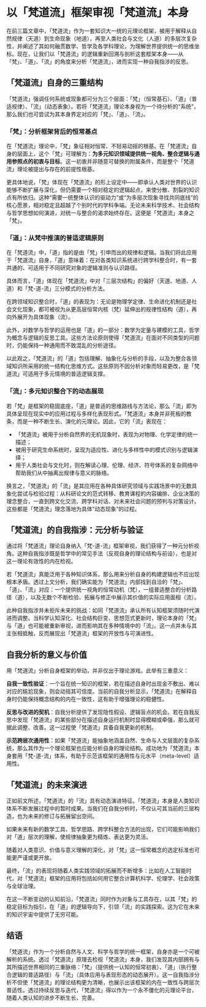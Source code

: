 # 以「梵道流」框架审视「梵道流」本身

在前三篇文章中，「梵道流」作为一套知识大一统的元理论框架，被用于解释从自然规律（天道）到生命现象（地道），再至人类社会与文化（人道）的多层次复杂性，并阐述了其如何融贯数学、哲学及各学科理论，为理解世界提供统一的思维坐标。现在，让我们以「梵道流」的逻辑重新回溯与剖析这套框架本身——从「梵」、「道」、「流」的角度来分析「梵道流」，进而实现一种自我指涉的反思。

## 「梵道流」自身的三重结构

「梵道流」强调任何系统或现象都可分为三个层面：「梵」（恒常基石）、「道」（普适规律）、「流」（动态表象）。若将「梵道流」理论本身视为一个待分析的“系统”，那么我们也可尝试为其本身界定对应的「梵」、「道」、「流」。

### 「梵」：分析框架背后的恒常基点

在「梵道流」理论中，「梵」象征相对恒常、不轻易动摇的根基。在「梵道流」自身的层面上，这个「梵」可理解为：**为多元知识领域提供统一视角、整合逻辑与通用参照点的初衷与目标**。这一初衷并非随意可替换的附属条件，而是整个「梵道流」理论被提出与存在的前提性根基。

更具体地说，「梵」体现在「梵道流」的形上设定中——即承认人类对世界的认识能够不断扩展与深化，但仍需要一个相对稳定的逻辑起点，来使分散、割裂的知识点有所依归。这种“需要一统整体认识的驱动力”或“为多层次现象寻找共同底线”的核心愿景，相对稳定且超越了个别时代的学科争端。无论未来科学技术、社会结构与哲学思想如何演进，对统一与整合的渴求始终存在。这便是「梵道流」本身之「梵」。

### 「道」：从梵中推演的普适逻辑原则

在「梵道流」中，「道」指的是由「梵」引申而出的规律和逻辑。当我们将此应用于「梵道流」自身，「道」意味着：在对各类知识系统进行跨学科整合时，有一套共通的、可适用于不同研究对象的逻辑准则与认识路径。

具体而言，「道」体现在「梵道流」中对「三层次结构」的偏好（天道、地道、人道）和「梵-道-流」三分模式的分析方法。  

在跨领域知识整合时，「道」的表现为：无论是物理学定律、生命进化机制还是社会文化现象，都可被视为从更高层恒常内核（梵）延伸出的规律性结构（道），再向外展开为具体现象（流）。  

此外，对数学与哲学的运用也是「道」的一部分：数学为定量与建模的工具，哲学为概念与逻辑的反思工具。这些方法论原则使得「梵道流」在面对不同类型的问题时，仍能保持一种通用而不致混乱的分析途径。

以此观之，「梵道流」的「道」包括理解、抽象化与分析的手段，以及为整合各领域知识所采用的统一结构化思维方式。这些原则不因分析对象而轻易更改，是「梵道流」可适用于多元情境的普适逻辑支撑。

### 「流」：多元知识整合下的动态展现

若「梵」是框架的稳固底座，「道」是普适的思维路线与方法论，那么「流」即为具体呈现在现实中的应用过程与多样化表现形式。「梵道流」本身并非死板的教条，而是一种不断生长、演化的元理论。因此，它的「流」表现在：

- 「梵道流」被用于分析自然界的无机现象时，表现为对物理、化学定律的统一描述；  
- 被用于研究生命系统时，呈现为适应性、进化与多样性中的模式识别与逻辑演绎；
- 用于人类社会与文化时，则在解读心理、伦理、经济、符号体系的复杂网络中帮助我们从中抽离出规律与意义的脉络。

换言之，「梵道流」的「流」是其应用在各种具体研究领域与实践场景中的无数具象化尝试与检验过程：从科研论文的范式转移、教育课程的内容编排、企业决策的理念整合，一直到跨文化交流、跨学科对话、对未来社会问题的预判与对策设计。这些都是「梵道流」理念落地为具体“动态现象”的过程。

## 「梵道流」的自我指涉：元分析与验证

通过将「梵道流」理论自身纳入「梵-道-流」框架审视，我们获得了一种元分析视角。这种自我指涉既是哲学中的常见手法（反观自身的理论结构与前设），也是对这一理论有效性的内在检视。

若「梵道流」真能泛用于各种知识体系，那么用来分析自身的构建逻辑也不应出现根本矛盾。透过上文分析，我们确实能为「梵道流」内部找到自洽的「梵」、「道」、「流」对应：一个提供统一视角的恒常动机（梵），一组普适整合的分析路径（道），以及无数个不断检验、拓展与修正中展示其价值的实际应用面相（流）。

此种自我指涉并未拒斥未来的挑战：如同「梵道流」承认所有认知框架须随时代演进而调整。当科学认知深化、社会结构巨变、思想范式更新时，理论本身的「梵」与「道」也可能被重新审视，进而影响其在多种情境中的「流」。这一点并未与其主张相抵触，反而展现出「梵道流」框架的开放性与可演进性。

## 自我分析的意义与价值

用「梵道流」分析自身框架的举动，并非仅出于理论游戏。此举有三重意义：

**自我一致性验证**：一个旨在统一知识的框架，若在描述自身时出现金不敷出、难以对应的尴尬现象，则会动摇其可信度。当前的自我分析显示，「梵道流」在解释自身时仍能保持概念结构的内在一致性，这有助于增强理论的稳健性。

**反思与改进的契机**：自我分析提供了发现隐性假设、逻辑盲点的机会。若在自我反思中发现「梵道流」的某些部分在描述自身运行机制时显得模糊或牵强，那么就可据此调整、改善。这一过程使「梵道流」具备自我更新的机制。

**示范跨层次通用性**：如果「梵道流」能抽象地涵盖自然、生命与人文层面的复杂系统，那么其作为一个理论框架也应能分析自身的理论结构。成功地为「梵道流」本身套用「梵-道-流」体系，有助于示范该框架的通用性与元水平（meta-level）适用性。

## 「梵道流」的未来演进

正如前文所述，「梵道流」的「流」具有动态演进特征。「梵道流」本身是人类知识体系不断发展过程中的暂时成果。当我们在自我分析时，不仅认可其当前的三层构造，也为未来的修订与拓展留出空间。

如果未来有新的数学工具、哲学思路、跨学科整合方法的出现，它们可能影响我们对「道」层次的理解，使规律抽象更为精炼、表达更为灵活。

随着对人类意识、价值与意义理解的深化，对「梵」这一恒常概念的选定标准也可能更严谨或更开放。

最终，「流」的表现将随着人类实践领域的拓展而不断增多：比如在人工智能时代，对「梵道流」框架的应用将包括如何用它整合计算机科学、伦理学、社会政策与全球治理。

在这一不断变动的认知前沿，「梵道流」同时作为对象与工具存在，以其「梵」的稳定目标为指引，在「道」的逻辑导向下，引领「流」的实践探索。这为它在未来的知识宇宙中提供了无穷可能。

## 结语

「梵道流」作为一个分析自然与人文、科学与哲学的统一框架，自身亦是一个可被解析的系统。透过「梵道流」原理去检视「梵道流」本身，我们发现其内部拥有与其所描述世界相同的三重脉络：「梵」（提供统一认知的恒常初衷）、「道」（执行整合逻辑的普适路径）与「流」（具体应用与表现形态的动态展开）。这一自我指涉分析不但使「梵道流」的理论结构更为清晰，也展示出该框架的内在一致性与跨层次普适性。透过持续反思与迭代，「梵道流」得以作为一个永不僵化的元理论平台，随着人类认知的进步不断生长、完善。